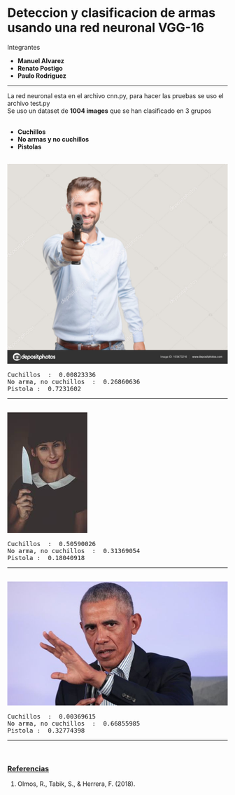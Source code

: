 # Deteccion y clasificacion de armas usando una red neuronal VGG-16
Integrantes <br>
- <b> Manuel Alvarez </b>
- <b> Renato Postigo </b>
- <b> Paulo Rodriguez </b>
<hr>
La red neuronal esta en el archivo cnn.py, para hacer las pruebas se uso el archivo test.py <br>
Se uso un dataset de  <b>1004 images</b> que se han clasificado en 3 grupos <br><br>

  - <b> Cuchillos </b> <br>
  - <b> No armas y no cuchillos </b> <br>
  - <b> Pistolas </b> <br> <br>
 
<img src="test/1pistol.jpg" />
<pre>
Cuchillos  :  0.00823336
No arma, no cuchillos  :  0.26860636
Pistola :  0.7231602
</pre>

<hr>
<br>

<img src="test/knife.jpg" />
<pre>
Cuchillos  :  0.50590026
No arma, no cuchillos  :  0.31369054
Pistola :  0.18040918
</pre>

<hr>
<br>

<img src="test/person.jpg" />
<pre>
Cuchillos  :  0.00369615
No arma, no cuchillos  :  0.66855985
Pistola :  0.32774398
</pre>

<hr>
<br>

<h3><b><u>Referencias</u></b></h3>

 1. Olmos, R., Tabik, S., & Herrera, F. (2018).<br>
